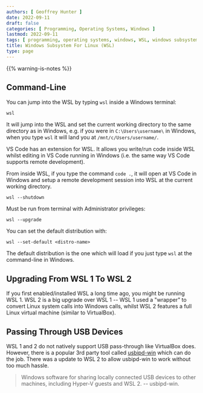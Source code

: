 ```yaml
---
authors: [ Geoffrey Hunter ]
date: 2022-09-11
draft: false
categories: [ Programming, Operating Systems, Windows ]
lastmod: 2022-09-11
tags: [ programming, operating systems, windows, WSL, windows subsystem, Linux, WSL 2 ]
title: Windows Subsystem For Linux (WSL)
type: page
---
```


{{% warning-is-notes %}}

## Command-Line

You can jump into the WSL by typing `wsl` inside a Windows terminal:

```powershell
wsl
```

It will jump into the WSL and set the current working directory to the same directory as in Windows, e.g. if you were in `C:\Users\username\` in Windows, when you type `wsl` it will land you at `/mnt/c/Users/username/`.

VS Code has an extension for WSL. It allows you write/run code inside WSL whilst editing in VS Code running in Windows (i.e. the same way VS Code supports remote development).

From inside WSL, if you type the command `code .`, it will open at VS Code in Windows and setup a remote development session into WSL at the current working directory.

```
wsl --shutdown
```

Must be run from terminal with Administrator privileges:

```
wsl --upgrade
```

You can set the default distribution with:

```
wsl --set-default <distro-name>
```

The default distribution is the one which will load if you just type `wsl` at the command-line in Windows.

## Upgrading From WSL 1 To WSL 2

If you first enabled/installed WSL a long time ago, you might be running WSL 1. WSL 2 is a big upgrade over WSL 1 -- WSL 1 used a "wrapper" to convert Linux system calls into Windows calls, whilst WSL 2 features a full Linux virtual machine (similar to VirtualBox).

## Passing Through USB Devices

WSL 1 and 2 do not natively support USB pass-through like VirtualBox does. However, there is a popular 3rd party tool called [usbipd-win](https://github.com/dorssel/usbipd-win) which can do the job. There was a update to WSL 2 to allow usbipd-win to work without too much hassle.

> Windows software for sharing locally connected USB devices to other machines, including Hyper-V guests and WSL 2. -- usbipd-win.